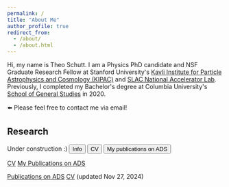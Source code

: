 ```yaml
---
permalink: /
title: "About Me"
author_profile: true
redirect_from: 
  - /about/
  - /about.html
---
```

Hi, my name is Theo Schutt. I am a Physics PhD candidate and NSF Graduate Research Fellow at Stanford University's [Kavli Institute for Particle Astrophysics and Cosmology (KIPAC)](https://kipac.stanford.edu/) and [SLAC National Accelerator Lab](https://www6.slac.stanford.edu/). Previously, I completed my Bachelor's degree at Columbia University's [School of General Studies](https://www.gs.columbia.edu/) in 2020.

⬅️ Please feel free to contact me via email!

Research
------
Under construction :)
<button class="btn">Info</button>
<button name="cv" onclick="https://theoschutt.github.io/files/CV_public_20241127.pdf">CV</button>
<button name="ads" onclick="https://ui.adsabs.harvard.edu/search/p_=0&q=orcid%3A0000-0002-7187-9628&sort=date%20desc%2C%20bibcode%20desc">My publications on ADS</button>

<a class="btn" href="https://theoschutt.github.io/files/CV_public_20241127.pdf">CV</a>
<a class="btn" href="https://ui.adsabs.harvard.edu/search/p_=0&q=orcid%3A0000-0002-7187-9628&sort=date%20desc%2C%20bibcode%20desc">My Publications on ADS</a>

[Publications on ADS](https://ui.adsabs.harvard.edu/search/p_=0&q=orcid%3A0000-0002-7187-9628&sort=date%20desc%2C%20bibcode%20desc)
[CV](https://theoschutt.github.io/files/CV_public_20241127.pdf) (updated Nov 27, 2024)
